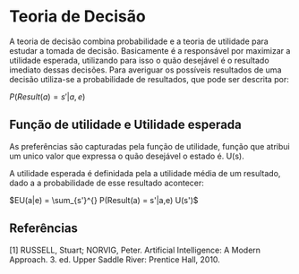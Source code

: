 # Teoria de Decisão

A teoria de decisão combina probabilidade e a teoria de utilidade para estudar a tomada de decisão. Basicamente é a responsável por maximizar a utilidade esperada, utilizando para isso o quão desejável é o resultado imediato dessas decisões. Para averiguar os possíveis resultados de uma decisão utiliza-se a probabilidade de resultados, que pode ser descrita por:

$P(Result(a) = s'|a,e)$

## Função de utilidade e Utilidade esperada

As preferências são capturadas pela função de utilidade, função que atribui um unico valor que expressa o quão desejável o estado é. U(s).

A utilidade esperada é definidada pela a utilidade média de um resultado, dado a a probabilidade de esse resultado acontecer:

$EU(a|e) = \sum_{s'}^{} P(Result(a) = s'|a,e) U(s')$

## Referências

[1] RUSSELL, Stuart; NORVIG, Peter. Artificial Intelligence: A Modern Approach. 3. ed. Upper Saddle River: 
Prentice Hall, 2010.